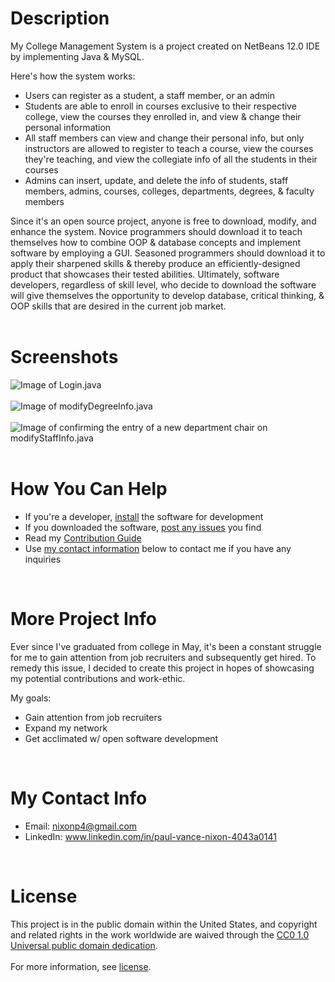 # **Description** 
My College Management System is a project created on NetBeans 12.0 IDE by implementing Java & MySQL.  

Here's how the system works:   
* Users can register as a student, a staff member, or an admin
* Students are able to enroll in courses exclusive to their respective college, view the courses they enrolled in, and view & change their personal information
* All staff members can view and change their personal info, but only instructors are allowed to register to teach a course, view the courses they're teaching, and view the collegiate info of all the students in their courses
* Admins can insert, update, and delete the info of students, staff members, admins, courses, colleges, departments, degrees, & faculty members

Since it's an open source project, anyone is free to download, modify, and enhance the system. Novice programmers should download it to teach themselves how to combine OOP & database concepts and implement software by employing a GUI. Seasoned programmers should download it to apply their sharpened skills & thereby produce an efficiently-designed product that showcases their tested abilities. Ultimately, software developers, regardless of skill level, who decide to download the software will give themselves the opportunity to develop database, critical thinking, & OOP skills that are desired in the current job market.<br></br>

# **Screenshots**
![Image of Login.java](https://user-images.githubusercontent.com/42850145/100283045-5708d900-2f32-11eb-8e38-7ed9388e1900.PNG)<br></br>
![Image of modifyDegreeInfo.java](https://user-images.githubusercontent.com/42850145/100283080-6ee05d00-2f32-11eb-8630-9bae5b3325f4.PNG)<br></br>
![Image of confirming the entry of a new department chair on modifyStaffInfo.java](https://user-images.githubusercontent.com/42850145/100283149-8b7c9500-2f32-11eb-819d-c6d59ba2a470.PNG)<br></br>  

# **How You Can Help**
* If you're a developer, [install]() the software for development
* If you downloaded the software, [post any issues](https://github.com/Paul-Nixon/college_management_system/issues) you find
* Read my [Contribution Guide]()
* Use [my contact information](#my-contact-info) below to contact me if you have any inquiries  
<br>

# **More Project Info**
Ever since I've graduated from college in May, it's been a constant struggle for me to gain attention from job recruiters and subsequently get hired. To remedy this issue, I decided to create this project in hopes of showcasing my potential contributions and work-ethic.  

My goals:
* Gain attention from job recruiters
* Expand my network
* Get acclimated w/ open software development  
<br>

# **My Contact Info**
* Email: nixonp4@gmail.com
* LinkedIn: www.linkedin.com/in/paul-vance-nixon-4043a0141  
<br>

# **License**
This project is in the public domain within the United States, and copyright and related rights in the work worldwide are waived through the [CC0 1.0 Universal public domain dedication](https://creativecommons.org/publicdomain/zero/1.0/).<br></br>
For more information, see [license]().